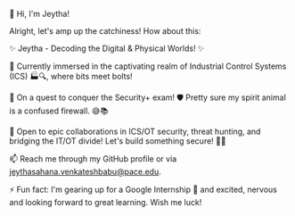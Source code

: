 


👋 Hi, I'm Jeytha!

Alright, let's amp up the catchiness! How about this:

✨ Jeytha - Decoding the Digital & Physical Worlds! ✨

🔭 Currently immersed in the captivating realm of Industrial Control Systems (ICS) 🏭🔍, where bits meet bolts!

🌱 On a quest to conquer the Security+ exam! 🛡️ Pretty sure my spirit animal is a confused firewall. 😅📚

👯 Open to epic collaborations in ICS/OT security, threat hunting, and bridging the IT/OT divide! Let's build something secure! 🤝💡

📫 Reach me through my GitHub profile or via jeythasahana.venkateshbabu@pace.edu. 

⚡ Fun fact: I'm gearing up for a Google Internship 🚀 and excited, nervous and looking forward to great learning. Wish me luck!
